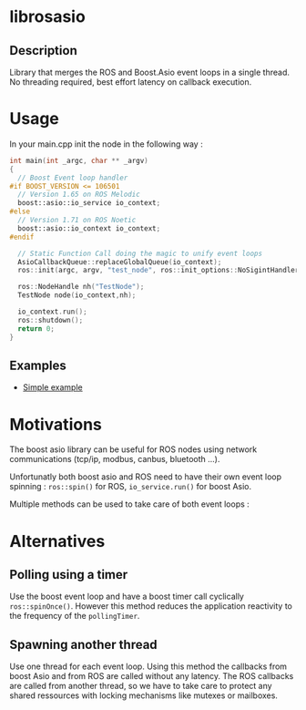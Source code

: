 # librosasio

## Description

Library that merges the ROS and Boost.Asio event loops in a single thread. No threading required, best effort latency on callback execution.


# Usage
In your main.cpp init the node in the following way :

```c++
int main(int _argc, char ** _argv)
{
  // Boost Event loop handler
#if BOOST_VERSION <= 106501
  // Version 1.65 on ROS Melodic
  boost::asio::io_service io_context;
#else
  // Version 1.71 on ROS Noetic
  boost::asio::io_context io_context;
#endif

  // Static Function Call doing the magic to unify event loops
  AsioCallbackQueue::replaceGlobalQueue(io_context);
  ros::init(argc, argv, "test_node", ros::init_options::NoSigintHandler);

  ros::NodeHandle nh("TestNode");
  TestNode node(io_context,nh);

  io_context.run();
  ros::shutdown();
  return 0;
}

```

## Examples
* [Simple example](examples/timers)

# Motivations
The boost asio library can be useful for ROS nodes using network communications (tcp/ip, modbus, canbus, bluetooth ...).

Unfortunatly both boost asio and ROS need to have their own event loop spinning : `ros::spin()` for ROS, `io_service.run()` for boost Asio.

Multiple methods can be used to take care of both event loops :

# Alternatives
## Polling using a timer

Use the boost event loop and have a boost timer call cyclically `ros::spinOnce()`.
However this method reduces the application reactivity to the frequency of the `pollingTimer`.

## Spawning another thread

Use one thread for each event loop. Using this method the callbacks from boost Asio and from ROS are called without any latency.
The ROS callbacks are called from another thread, so we have to take care to protect any shared ressources with locking mechanisms like mutexes or mailboxes.

